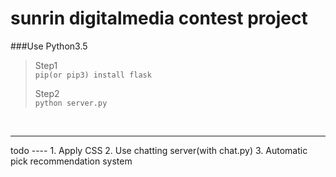 # sunrin digitalmedia contest project
###Use Python3.5

>Step1<br>
>`pip(or pip3) install flask`
>
>Step2<br>
>`python server.py`
<br>
<hr/>
todo
----
1. Apply CSS
2. Use chatting server(with chat.py)
3. Automatic pick recommendation system
